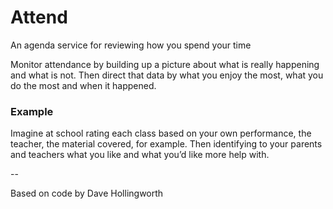 # Attend
An agenda service for reviewing how you spend your time

Monitor attendance by building up a picture about what is really happening and what is not. Then direct that data by what you enjoy the most, what you do the most and when it happened.

### Example

Imagine at school rating each class based on your own performance, the teacher, the material covered, for example. Then identifying to your parents and teachers what you like and what you’d like more help with.

--

Based on code by Dave Hollingworth
